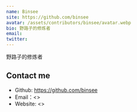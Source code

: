 ```yaml
---
name: Binsee
site: https://github.com/binsee
avatar: /assets/contributors/binsee/avatar.webp
bio: 野路子的修炼者
email:
twitter:
---
```


野路子的修炼者

## Contact me

- Github: <https://github.com/binsee>
- Email：<>
- Website: <>
